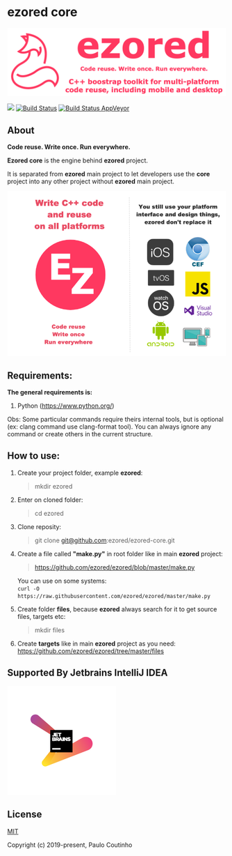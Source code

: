 # ezored core

![](extras/images/doc-logo.png)

![](https://img.shields.io/github/repo-size/ezored/ezored-core.svg)
[![Build Status](https://travis-ci.org/ezored/ezored-core.svg?branch=master)](https://travis-ci.org/ezored/ezored-core)
[![Build Status AppVeyor](https://ci.appveyor.com/api/projects/status/github/ezored/ezored-core?svg=true)](https://ci.appveyor.com/project/PauloCoutinho/ezored-core)

## About

**Code reuse. Write once. Run everywhere.**

**Ezored core** is the engine behind **ezored** project.

It is separated from **ezored** main project to let developers use the **core** project into any other project without **ezored** main project.


![](extras/images/what-is.png)

## Requirements:

**The general requirements is:**

1. Python (https://www.python.org/)

Obs: Some particular commands require theirs internal tools, but is optional (ex: clang command use clang-format tool). You can always ignore any command or create others in the current structure.

## How to use:

1. Create your project folder, example **ezored**:

    > mkdir ezored

2. Enter on cloned folder:
    > cd ezored

3. Clone reposity:
    > git clone git@github.com:ezored/ezored-core.git

4. Create a file called **"make.py"** in root folder like in main **ezored** project:
    > https://github.com/ezored/ezored/blob/master/make.py
      
    You can use on some systems:  
    ```curl -O https://raw.githubusercontent.com/ezored/ezored/master/make.py```    

5. Create folder **files**, because **ezored** always search for it to get source files, targets etc:

    > mkdir files

6. Create **targets** like in main **ezored** project as you need:
    https://github.com/ezored/ezored/tree/master/files 

## Supported By Jetbrains IntelliJ IDEA

![Supported By Jetbrains IntelliJ IDEA](extras/images/jetbrains-logo.png "Supported By Jetbrains IntelliJ IDEA")

## License

[MIT](http://opensource.org/licenses/MIT)

Copyright (c) 2019-present, Paulo Coutinho
